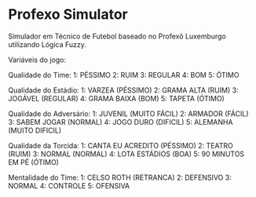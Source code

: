 # Profexo Simulator
Simulador em Técnico de Futebol baseado no Profexô Luxemburgo utilizando Lógica Fuzzy.

Variáveis do jogo:

Qualidade do Time:
    1:  PÉSSIMO
    2:  RUIM
    3:  REGULAR
    4:  BOM
    5:  ÓTIMO
  
Qualidade do Estádio:
    1:  VARZEA (PÉSSIMO)
    2:  GRAMA ALTA (RUIM)
    3:  JOGÁVEL (REGULAR)
    4:  GRAMA BAIXA (BOM)
    5:  TAPETA (ÓTIMO)
    
Qualidade do Adversário:
    1:  JUVENIL (MUITO FÁCIL)
    2:  ARMADOR (FÁCIL)
    3:  SABEM JOGAR (NORMAL)
    4:  JOGO DURO (DIFICIL)
    5:  ALEMANHA (MUITO DIFICIL)
    
Qualidade da Torcida:
    1:  CANTA EU ACREDITO (PÉSSIMO)
    2:  TEATRO (RUIM)
    3:  NORMAL (NORMAL)
    4:  LOTA ESTÁDIOS (BOA)
    5:  90 MINUTOS EM PÉ (ÓTIMO)
    
Mentalidade do Time:
    1:  CELSO ROTH (RETRANCA)
    2:  DEFENSIVO
    3:  NORMAL
    4:  CONTROLE
    5:  OFENSIVA
